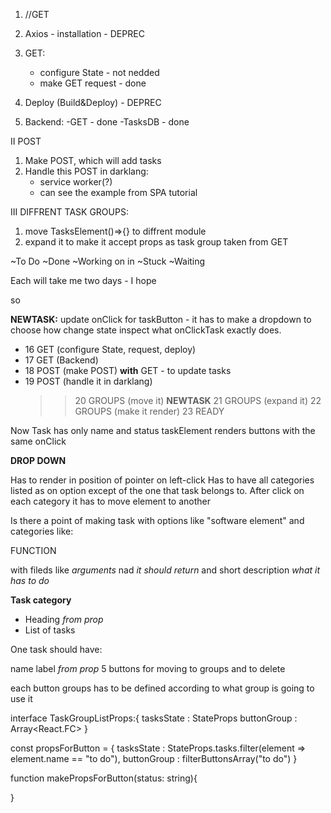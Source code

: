 1. //GET

1. Axios - installation - DEPREC
1. GET:
   - configure State - not nedded
   - make GET request - done
1. Deploy (Build&Deploy) - DEPREC
1. Backend:
   -GET - done
   -TasksDB - done

II POST

1. Make POST, which will add tasks
2. Handle this POST in darklang:
   - service worker(?)
   - can see the example from SPA tutorial

III DIFFRENT TASK GROUPS:

1. move TasksElement()=>{} to diffrent module
2. expand it to make it accept props as task group taken from GET

~To Do
~Done
~Working on in
~Stuck
~Waiting

Each will take me two days - I hope

so

**NEWTASK:**
update onClick for taskButton - it has to make a dropdown to choose how change state
inspect what onClickTask exactly does.

- 16 GET (configure State, request, deploy)
- 17 GET (Backend)
- 18 POST (make POST) **with** GET - to update tasks
- 19 POST (handle it in darklang)
  > > 20 GROUPS (move it) **NEWTASK**
  > > 21 GROUPS (expand it)
  > > 22 GROUPS (make it render)
  > > 23 READY

Now Task has only name and status
taskElement renders buttons with the same onClick

**DROP DOWN**

Has to render in position of pointer on left-click
Has to have all categories listed as on option except of the one that task belongs to.
After click on each category it has to move element to another

Is there a point of making task with options like "software element" and categories like:

FUNCTION

with fileds like _arguments_ nad _it should return_
and short description _what it has to do_

**Task category**

- Heading _from prop_
- List of tasks

One task should have:

name label _from prop_
5 buttons for moving to groups and to delete

each button groups has to be defined according to what group is going to use it

interface TaskGroupListProps:{
tasksState : StateProps
buttonGroup : Array<React.FC>
}

const propsForButton = {
tasksState : StateProps.tasks.filter(element => element.name == "to do"),
buttonGroup : filterButtonsArray("to do")
}

function makePropsForButton(status: string){

}
